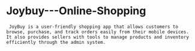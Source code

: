 # Joybuy---Online-Shopping
     JoyBuy is a user-friendly shopping app that allows customers to browse, purchase, and track orders easily from their mobile devices. It also provides sellers with tools to manage products and inventory efficiently through the admin system.

